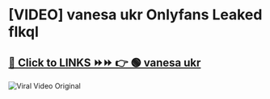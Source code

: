 
 # [VIDEO] vanesa ukr Onlyfans Leaked flkql

## <h2><a href="https://clipsfans.com/vanesa_ukr&ref=git">🔗 Click to LINKS ⏩⏩ 👉 🟢 vanesa ukr </a></h2>

<a href="https://clipsfans.com/vanesa_ukr&ref=git" rel="nofollow" data-target="animated-image.originalLink"><img src="https://i.ibb.co.com/xMMVF88/686577567.gif" alt="Viral Video Original" style="max-width: 100%; display: inline-block;" data-target="animated-image.originalImage"></a>

